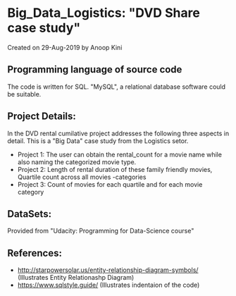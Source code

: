 # Big_Data_Logistics: "DVD Share case study"
Created on 29-Aug-2019 by Anoop Kini

## Programming language of source code
The code is written for SQL. "MySQL", a relational database software could be suitable. 

## Project Details:
In the DVD rental cumilative project addresses the following three aspects in detail. This is a "Big Data" case study from the Logistics setor.
* Project 1: The user can obtain the rental_count for a movie name while also naming the categorized movie type.
* Project 2: Length of rental duration of these family friendly movies, Quartile count across all movies -categories
* Project 3: Count of movies for each quartile and for each movie category

## DataSets:
Provided from "Udacity: Programming for Data-Science course"

## References:
* http://starpowersolar.us/entity-relationship-diagram-symbols/ (Illustrates Entity Relationashp Diagram)
* https://www.sqlstyle.guide/ (Illustrates indentaion of the code)
